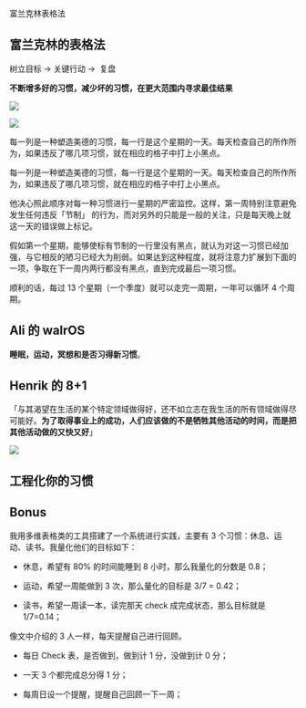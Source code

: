 富兰克林表格法

## 富兰克林的表格法

树立目标 → 关键行动 →  复盘

**不断增多好的习惯，减少坏的习惯，在更大范围内寻求最佳结果**

![](https://media.heptabase.com/v1/images/cae1256f-cdc7-4090-aeaf-801dfb9c0d18/023078d8-00fc-4cf2-9143-796667c07193/image.png)

![](https://media.heptabase.com/v1/images/cae1256f-cdc7-4090-aeaf-801dfb9c0d18/494ced61-dd2a-44f1-959c-d5e2684243b3/image.png)

每一列是一种塑造美德的习惯，每一行是这个星期的一天。每天检查自己的所作所为，如果违反了哪几项习惯，就在相应的格子中打上小黑点。

每一列是一种塑造美德的习惯，每一行是这个星期的一天。每天检查自己的所作所为，如果违反了哪几项习惯，就在相应的格子中打上小黑点。

他决心照此顺序对每一种习惯进行一星期的严密监控。这样，第一周特别注意避免发生任何违反「节制」 的行为，而对另外的只能是一般的关注，只是每天晚上就这一天的错误做上标记。

假如第一个星期，能够使标有节制的一行里没有黑点，就认为对这一习惯已经加强，与它相反的陋习已经大为削弱。如果达到这种程度，就将注意力扩展到下面的一项，争取在下一周内两行都没有黑点，直到完成最后一项习惯。

顺利的话，每过 13 个星期（一个季度）就可以走完一周期，一年可以循环 4 个周期。

## **Ali 的 walrOS**

**睡眠，运动，冥想和是否习得新习惯**。

## **Henrik 的 8+1**

「与其渴望在生活的某个特定领域做得好，还不如立志在我生活的所有领域做得尽可能好。**为了取得事业上的成功，人们应该做的不是牺牲其他活动的时间，而是把其他活动做的又快又好**」

![](https://media.heptabase.com/v1/images/cae1256f-cdc7-4090-aeaf-801dfb9c0d18/edd23388-6346-4df9-95e7-4660349b47e5/image.png)

## 工程化你的习惯

## Bonus

我用多维表格类的工具搭建了一个系统进行实践，主要有 3 个习惯：休息、运动、读书。我量化他们的目标如下：

* 休息，希望有 80% 的时间能睡到 8 小时，那么我量化的分数是 0.8；

* 运动，希望一周能做到 3 次，那么量化的目标是 3/7 = 0.42；

* 读书，希望一周读一本，读完那天 check 成完成状态，那么目标就是 1/7=0.14；

像文中介绍的 3 人一样，每天提醒自己进行回顾。

* 每日 Check 表，是否做到，做到计 1 分，没做到计 0 分；

* 一天 3 个都完成总分得 1 分；

* 每周日设一个提醒，提醒自己回顾一下一周；
